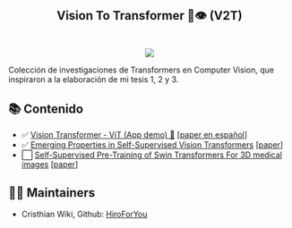 <h2 align="center">
<p>Vision To Transformer 🤖👁️ (V2T)</p>
</h2>

<p align="center">
    <br>
    <img src="./assets/dino.gif"/>
    </a>
    <br>
</p>

Colección de investigaciones de Transformers en Computer Vision, que inspiraron a la elaboración de mi tesis 1, 2 y 3.

## 📚 Contenido

- ✅ [Vision Transformer - ViT (App demo) 📱](./ViT-image-classification) [[paper en español](Vision-Transformer-ViT/paper-es.pdf)]
- ✅ [Emerging Properties in Self-Supervised Vision Transformers](./ViT-self-supervised-learning-DINO) [[paper](https://arxiv.org/abs/2104.14294)]
- ⬜️ [Self-Supervised Pre-Training of Swin Transformers For 3D medical images](./ViT-in-medical-imaging) [[paper](https://openaccess.thecvf.com/content/CVPR2022/papers/Tang_Self-Supervised_Pre-Training_of_Swin_Transformers_for_3D_Medical_Image_Analysis_CVPR_2022_paper.pdf)]

## 👨‍💻 Maintainers

- Cristhian Wiki, Github: [HiroForYou](https://github.com/HiroForYou)
